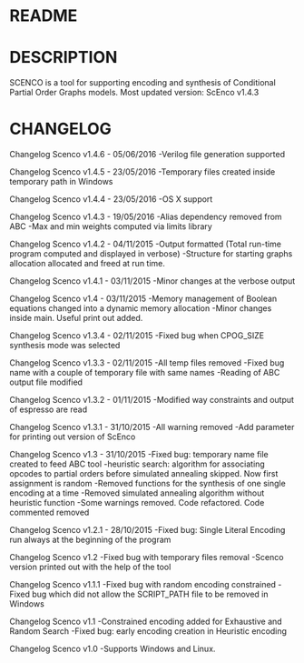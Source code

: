 # README #

# DESCRIPTION #
SCENCO is a tool for supporting encoding and synthesis of Conditional Partial 
Order Graphs models.
Most updated version: ScEnco v1.4.3

# CHANGELOG #
Changelog Scenco v1.4.6 - 05/06/2016
-Verilog file generation supported

Changelog Scenco v1.4.5 - 23/05/2016
-Temporary files created inside temporary path in Windows

Changelog Scenco v1.4.4 - 23/05/2016
-OS X support

Changelog Scenco v1.4.3 - 19/05/2016
-Alias dependency removed from ABC
-Max and min weights computed via limits library

Changelog Scenco v1.4.2 - 04/11/2015
-Output formatted (Total run-time program computed and displayed in verbose)
-Structure for starting graphs allocation allocated and freed at run time.

Changelog Scenco v1.4.1 - 03/11/2015
-Minor changes at the verbose output

Changelog Scenco v1.4 - 03/11/2015
-Memory management of Boolean equations changed into a dynamic memory allocation
-Minor changes inside main. Useful print out added.

Changelog Scenco v1.3.4 - 02/11/2015
-Fixed bug when CPOG_SIZE synthesis mode was selected

Changelog Scenco v1.3.3 - 02/11/2015
-All temp files removed
-Fixed bug name with a couple of temporary file with same names
-Reading of ABC output file modified

Changelog Scenco v1.3.2 - 01/11/2015
-Modified way constraints and output of espresso are read

Changelog Scenco v1.3.1 - 31/10/2015
-All warning removed
-Add parameter for printing out version of ScEnco

Changelog Scenco v1.3 - 31/10/2015
-Fixed bug: temporary name file created to feed ABC tool
-heuristic search: algorithm for associating opcodes to partial orders before
 simulated annealing skipped. Now first assignment is random
-Removed functions for the synthesis of one single encoding at a time
-Removed simulated annealing algorithm without heuristic function
-Some warnings removed. Code refactored. Code commented removed

Changelog Scenco v1.2.1 - 28/10/2015
-Fixed bug: Single Literal Encoding run always at the beginning of the program

Changelog Scenco v1.2
-Fixed bug with temporary files removal
-Scenco version printed out with the help of the tool

Changelog Scenco v1.1.1
-Fixed bug with random encoding constrained
-Fixed bug which did not allow the SCRIPT_PATH file to be removed in Windows

Changelog Scenco v1.1
-Constrained encoding added for Exhaustive and Random Search
-Fixed bug: early encoding creation in Heuristic encoding

Changelog Scenco v1.0
-Supports Windows and Linux.
